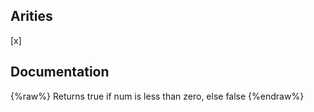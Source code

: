 ## Arities
[x]

## Documentation
{%raw%}
Returns true if num is less than zero, else false
{%endraw%}
